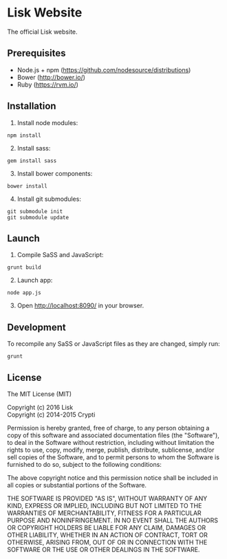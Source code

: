 # Lisk Website

The official Lisk website.

## Prerequisites

- Node.js + npm (https://github.com/nodesource/distributions)
- Bower (http://bower.io/)
- Ruby (https://rvm.io/)

## Installation

1. Install node modules:

  ```
  npm install
  ```

2. Install sass:

  ```
  gem install sass
  ```

3. Install bower components:

  ```
  bower install
  ```

4. Install git submodules:

  ```
  git submodule init
  git submodule update
  ```

## Launch

1. Compile SaSS and JavaScript:

  ```
  grunt build
  ```

2. Launch app:

  ```
  node app.js
  ```

3. Open [http://localhost:8090/](http://localhost:8090/) in your browser.

## Development

To recompile any SaSS or JavaScript files as they are changed, simply run:

```
grunt
```

## License
  
The MIT License (MIT)  
  
Copyright (c) 2016 Lisk  
Copyright (c) 2014-2015 Crypti  
  
Permission is hereby granted, free of charge, to any person obtaining a copy of this software and associated documentation files (the "Software"), to deal in the Software without restriction, including without limitation the rights to use, copy, modify, merge, publish, distribute, sublicense, and/or sell copies of the Software, and to permit persons to whom the Software is furnished to do so, subject to the following conditions:  
  
The above copyright notice and this permission notice shall be included in all copies or substantial portions of the Software.
  
THE SOFTWARE IS PROVIDED "AS IS", WITHOUT WARRANTY OF ANY KIND, EXPRESS OR IMPLIED, INCLUDING BUT NOT LIMITED TO THE WARRANTIES OF MERCHANTABILITY, FITNESS FOR A PARTICULAR PURPOSE AND NONINFRINGEMENT. IN NO EVENT SHALL THE AUTHORS OR COPYRIGHT HOLDERS BE LIABLE FOR ANY CLAIM, DAMAGES OR OTHER LIABILITY, WHETHER IN AN ACTION OF CONTRACT, TORT OR OTHERWISE, ARISING FROM, OUT OF OR IN CONNECTION WITH THE SOFTWARE OR THE USE OR OTHER DEALINGS IN THE SOFTWARE.

